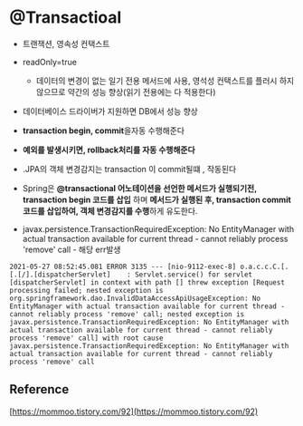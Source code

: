 # @Transactioal

* 트랜잭션, 영속성 컨택스트

* readOnly=true 

  * 데이터의 변경이 없는 일기 전용 메서드에 사용, 영석성 컨택스트를 플러시 하지 않으므로 약간의 성능 향상(읽기 전용에는 다 적용한다)

* 데이터베이스 드라이버가 지원하면 DB에서 성능 향상

* **transaction begin, commit**을자동 수행해준다

* **예외를 발생시키면, rollback처리를 자동 수행해준다**

* .JPA의 객체 변경감지는 transaction 이 commit될떄 , 작동된다

* Spring은 **@transactional 어노테이션을 선언한 메서드가 실행되기전, transaction begin 코드를 삽입** 하며 **메서드가 실행된 후, transaction commit코드를 삽입하여, 객체 변경감지를 수행**하게 유도한다.

  



* javax.persistence.TransactionRequiredException: No EntityManager with actual transaction available for current thread - cannot reliably process 'remove' call - 해당 err발생

```
2021-05-27 08:52:45.081 ERROR 3135 --- [nio-9112-exec-8] o.a.c.c.C.[.[.[/].[dispatcherServlet]    : Servlet.service() for servlet [dispatcherServlet] in context with path [] threw exception [Request processing failed; nested exception is org.springframework.dao.InvalidDataAccessApiUsageException: No EntityManager with actual transaction available for current thread - cannot reliably process 'remove' call; nested exception is javax.persistence.TransactionRequiredException: No EntityManager with actual transaction available for current thread - cannot reliably process 'remove' call] with root cause
javax.persistence.TransactionRequiredException: No EntityManager with actual transaction available for current thread - cannot reliably process 'remove' call
```



## Reference

[https://mommoo.tistory.com/92](https://mommoo.tistory.com/92)

